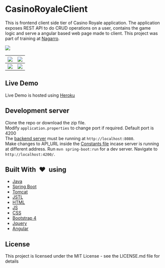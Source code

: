 # CasinoRoyaleClient

This is frontend client side tier of Casino Royale application.
The application exposes REST API to do CRUD operations on a user, contains the game logic and serve a angular based web page made to client.
This project was part of training at <a href='http://www.nagarro.com/en'>Nagarro</a>.

<img src='https://imgur.com/8wuvuN0.gif'/>

| <img src='https://imgur.com/SzkmJlu.png'/> | <img src='https://imgur.com/jjcjgNn.png'/> |
| --- | --- |
| <img src='https://imgur.com/GmA8nTQ.png'/> | <img src='https://imgur.com/kPWlBTn.png'/> |

## Live Demo

Live Demo is hosted using [Heroku](http://casino-client.herokuapp.com/) <br>

## Development server

Clone the repo or download the zip file.<br>
Modify `application.properties` to change port if required. Default port is 4200<br>
The [backend server](https://github.com/Kartik1607/CasinoRoyale) must be running at `http://localhost:8080`.<br>
Make changes to API_URL inside the [Constants file](https://github.com/Kartik1607/CasinoRoyaleClient/blob/master/src/main/java/com/stfo/helper/Constants.java) incase server is running at different address.
Run `mvn spring-boot:run` for a dev server. Navigate to `http://localhost:4200/`.

## Built With&nbsp; :heart: &nbsp;using

* [Java](https://www.java.com)
* [Spring Boot](https://projects.spring.io/spring-boot/)
* [Tomcat](http://tomcat.apache.org/) 
* [JSTL](https://javaee.github.io/jstl-api/) 
* [HTML](https://html5.org)
* [JS](https://www.javascript.com/) 
* [CSS](https://www.w3.org/Style/CSS/Overview.en.html) 
* [Bootstrap 4](https://getbootstrap.com)
* [Jquery](https://jquery.com/) 
* [Angular](http://angular.io/)

## License

This project is licensed under the MIT License - see the LICENSE.md file for details
